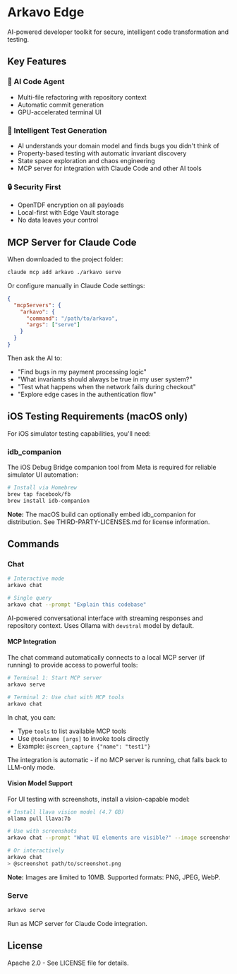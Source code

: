 # Arkavo Edge

AI-powered developer toolkit for secure, intelligent code transformation and testing.

## Key Features

### 🤖 AI Code Agent
- Multi-file refactoring with repository context
- Automatic commit generation
- GPU-accelerated terminal UI

### 🧠 Intelligent Test Generation
- AI understands your domain model and finds bugs you didn't think of
- Property-based testing with automatic invariant discovery
- State space exploration and chaos engineering
- MCP server for integration with Claude Code and other AI tools

### 🔒 Security First
- OpenTDF encryption on all payloads
- Local-first with Edge Vault storage
- No data leaves your control

## MCP Server for Claude Code

When downloaded to the project folder:
```bash
claude mcp add arkavo ./arkavo serve
```

Or configure manually in Claude Code settings:
```json
{
  "mcpServers": {
    "arkavo": {
      "command": "/path/to/arkavo",
      "args": ["serve"]
    }
  }
}
```

Then ask the AI to:
- "Find bugs in my payment processing logic"
- "What invariants should always be true in my user system?"
- "Test what happens when the network fails during checkout"
- "Explore edge cases in the authentication flow"

## iOS Testing Requirements (macOS only)

For iOS simulator testing capabilities, you'll need:

### idb_companion
The iOS Debug Bridge companion tool from Meta is required for reliable simulator UI automation:

```bash
# Install via Homebrew
brew tap facebook/fb
brew install idb-companion
```

**Note:** The macOS build can optionally embed idb_companion for distribution. See THIRD-PARTY-LICENSES.md for license information.

## Commands

### Chat
```bash
# Interactive mode
arkavo chat

# Single query
arkavo chat --prompt "Explain this codebase"
```

AI-powered conversational interface with streaming responses and repository context. Uses Ollama with `devstral` model by default.

#### MCP Integration
The chat command automatically connects to a local MCP server (if running) to provide access to powerful tools:

```bash
# Terminal 1: Start MCP server
arkavo serve

# Terminal 2: Use chat with MCP tools
arkavo chat
```

In chat, you can:
- Type `tools` to list available MCP tools
- Use `@toolname [args]` to invoke tools directly
- Example: `@screen_capture {"name": "test1"}`

The integration is automatic - if no MCP server is running, chat falls back to LLM-only mode.

#### Vision Model Support
For UI testing with screenshots, install a vision-capable model:

```bash
# Install llava vision model (4.7 GB)
ollama pull llava:7b

# Use with screenshots
arkavo chat --prompt "What UI elements are visible?" --image screenshot.png

# Or interactively
arkavo chat
> @screenshot path/to/screenshot.png
```

**Note:** Images are limited to 10MB. Supported formats: PNG, JPEG, WebP.

### Serve
```bash
arkavo serve
```

Run as MCP server for Claude Code integration.

## License

Apache 2.0 - See LICENSE file for details.
